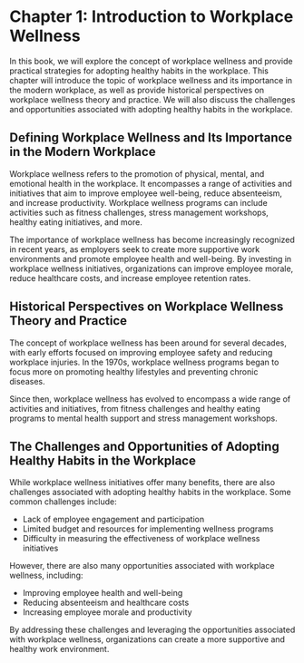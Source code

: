 Chapter 1: Introduction to Workplace Wellness
=============================================

In this book, we will explore the concept of workplace wellness and provide practical strategies for adopting healthy habits in the workplace. This chapter will introduce the topic of workplace wellness and its importance in the modern workplace, as well as provide historical perspectives on workplace wellness theory and practice. We will also discuss the challenges and opportunities associated with adopting healthy habits in the workplace.

Defining Workplace Wellness and Its Importance in the Modern Workplace
----------------------------------------------------------------------

Workplace wellness refers to the promotion of physical, mental, and emotional health in the workplace. It encompasses a range of activities and initiatives that aim to improve employee well-being, reduce absenteeism, and increase productivity. Workplace wellness programs can include activities such as fitness challenges, stress management workshops, healthy eating initiatives, and more.

The importance of workplace wellness has become increasingly recognized in recent years, as employers seek to create more supportive work environments and promote employee health and well-being. By investing in workplace wellness initiatives, organizations can improve employee morale, reduce healthcare costs, and increase employee retention rates.

Historical Perspectives on Workplace Wellness Theory and Practice
-----------------------------------------------------------------

The concept of workplace wellness has been around for several decades, with early efforts focused on improving employee safety and reducing workplace injuries. In the 1970s, workplace wellness programs began to focus more on promoting healthy lifestyles and preventing chronic diseases.

Since then, workplace wellness has evolved to encompass a wide range of activities and initiatives, from fitness challenges and healthy eating programs to mental health support and stress management workshops.

The Challenges and Opportunities of Adopting Healthy Habits in the Workplace
----------------------------------------------------------------------------

While workplace wellness initiatives offer many benefits, there are also challenges associated with adopting healthy habits in the workplace. Some common challenges include:

* Lack of employee engagement and participation
* Limited budget and resources for implementing wellness programs
* Difficulty in measuring the effectiveness of workplace wellness initiatives

However, there are also many opportunities associated with workplace wellness, including:

* Improving employee health and well-being
* Reducing absenteeism and healthcare costs
* Increasing employee morale and productivity

By addressing these challenges and leveraging the opportunities associated with workplace wellness, organizations can create a more supportive and healthy work environment.
